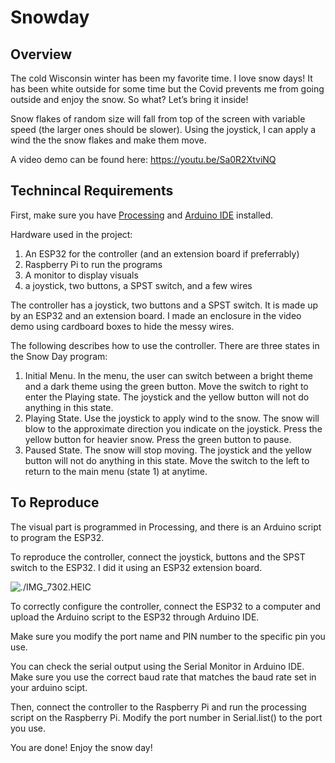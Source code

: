 # Snowday
## Overview
The cold Wisconsin winter has been my favorite time. I love snow days! It has been white outside for some time but the Covid prevents me from going outside and enjoy the snow. So what? Let’s bring it inside!

Snow flakes of random size will fall from top of the screen with variable speed (the larger ones should be slower). Using the joystick, I can apply a wind the the snow flakes and make them move.

A video demo can be found here: https://youtu.be/Sa0R2XtviNQ

## Technincal Requirements

First, make sure you have [Processing](https://www.processing.org) and [Arduino IDE](https://www.arduino.cc) installed.

Hardware used in the project:

1. An ESP32 for the controller (and an extension board if preferrably)
2. Raspberry Pi to run the programs
3. A monitor to display visuals
4. a joystick, two buttons, a SPST switch, and a few wires

The controller has a joystick, two buttons and a SPST switch. It is made up by an ESP32 and an extension board. I made an enclosure in the video demo using cardboard boxes to hide the messy wires.

The following describes how to use the controller. There are three states in the Snow Day program:

1. Initial Menu. In the menu, the user can switch between a bright theme and a dark theme using the green button. Move the switch to right to enter the Playing state. The joystick and the yellow button will not do anything in this state.
2. Playing State. Use the joystick to apply wind to the snow. The snow will blow to the approximate direction you indicate on the joystick. Press the yellow button for heavier snow. Press the green button to pause.
3. Paused State. The snow will stop moving. The joystick and the yellow button will not do anything in this state.
Move the switch to the left to return to the main menu (state 1) at anytime.

## To Reproduce

The visual part is programmed in Processing, and there is an Arduino script to program the ESP32.

To reproduce the controller, connect the joystick, buttons and the SPST switch to the ESP32. I did it using an ESP32 extension board.

![./IMG_7302.HEIC](./ESP32.png)

To correctly configure the controller, connect the ESP32 to a computer and upload the Arduino script to the ESP32 through Arduino IDE. 

Make sure you modify the port name and PIN number to the specific pin you use. 

You can check the serial output using the Serial Monitor in Arduino IDE. Make sure you use the correct baud rate that matches the baud rate set in your arduino scipt.

Then, connect the controller to the Raspberry Pi and run the processing script on the Raspberry Pi. Modify the port number in Serial.list() to the port you use.

You are done! Enjoy the snow day!
